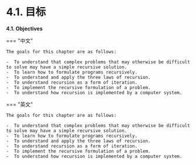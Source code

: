 # 4.1. 目标

**4.1. Objectives**

=== "中文"
    
    The goals for this chapter are as follows:
    
    -  To understand that complex problems that may otherwise be difficult to solve may have a simple recursive solution.
    -  To learn how to formulate programs recursively.
    -  To understand and apply the three laws of recursion.
    -  To understand recursion as a form of iteration.
    -  To implement the recursive formulation of a problem.
    -  To understand how recursion is implemented by a computer system.

=== "英文"
    
    The goals for this chapter are as follows:
    
    -  To understand that complex problems that may otherwise be difficult to solve may have a simple recursive solution.
    -  To learn how to formulate programs recursively.
    -  To understand and apply the three laws of recursion.
    -  To understand recursion as a form of iteration.
    -  To implement the recursive formulation of a problem.
    -  To understand how recursion is implemented by a computer system.